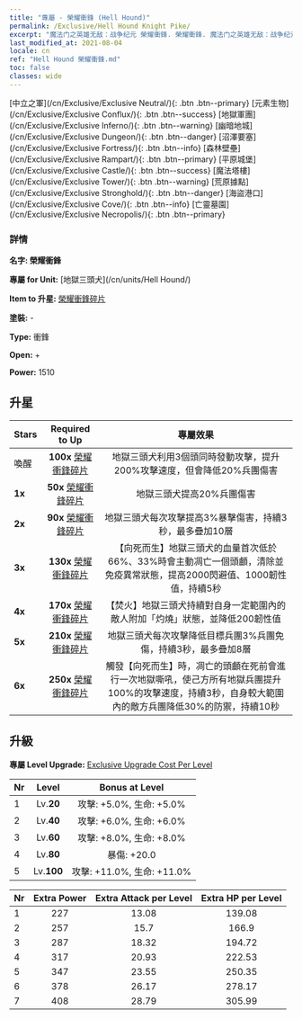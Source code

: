 ```yaml
---
title: "專屬 - 榮耀衝鋒 (Hell Hound)"
permalink: /Exclusive/Hell Hound Knight Pike/
excerpt: "魔法门之英雄无敌：战争纪元 榮耀衝鋒. 榮耀衝鋒. 魔法门之英雄无敌：战争纪元 專屬 榮耀衝鋒. 地獄三頭犬 專屬."
last_modified_at: 2021-08-04
locale: cn
ref: "Hell Hound 榮耀衝鋒.md"
toc: false
classes: wide
---
```

 [中立之軍](/cn/Exclusive/Exclusive Neutral/){: .btn .btn--primary} [元素生物](/cn/Exclusive/Exclusive Conflux/){: .btn .btn--success} [地獄軍團](/cn/Exclusive/Exclusive Inferno/){: .btn .btn--warning} [幽暗地城](/cn/Exclusive/Exclusive Dungeon/){: .btn .btn--danger} [沼澤要塞](/cn/Exclusive/Exclusive Fortress/){: .btn .btn--info} [森林壁壘](/cn/Exclusive/Exclusive Rampart/){: .btn .btn--primary} [平原城堡](/cn/Exclusive/Exclusive Castle/){: .btn .btn--success} [魔法塔樓](/cn/Exclusive/Exclusive Tower/){: .btn .btn--warning} [荒原據點](/cn/Exclusive/Exclusive Stronghold/){: .btn .btn--danger} [海盜港口](/cn/Exclusive/Exclusive Cove/){: .btn .btn--info} [亡靈墓園](/cn/Exclusive/Exclusive Necropolis/){: .btn .btn--primary} 

### 詳情
 **名字: 榮耀衝鋒** 

 **專屬 for Unit:** [地獄三頭犬](/cn/units/Hell Hound/) 

 **Item to 升星:** [榮耀衝鋒碎片](/cn/Items/con_916/)

 **塗裝:** -

 **Type:** 衝鋒

 **Open:** +

 **Power:** 1510

## 升星

  |     Stars    |  Required to Up | 專屬效果 |
  |:-------------|:---------------:|:---------------:|
  |  喚醒  | **100x** [榮耀衝鋒碎片](/cn/Items/con_916/) | 地獄三頭犬利用3個頭同時發動攻擊，提升200%攻擊速度，但會降低20%兵團傷害 |
  | **1x** <i class="fas fa-star"/> | **50x** [榮耀衝鋒碎片](/cn/Items/con_916/) | 地獄三頭犬提高20%兵團傷害 |
  | **2x** <i class="fas fa-star"/> | **90x** [榮耀衝鋒碎片](/cn/Items/con_916/) | 地獄三頭犬每次攻擊提高3%暴擊傷害，持續3秒，最多疊加10層 |
  | **3x** <i class="fas fa-star"/> | **130x** [榮耀衝鋒碎片](/cn/Items/con_916/) | 【向死而生】地獄三頭犬的血量首次低於66%、33%時會主動凋亡一個頭顱，清除並免疫異常狀態，提高2000閃避值、1000韌性值，持續5秒 |
  | **4x** <i class="fas fa-star"/> | **170x** [榮耀衝鋒碎片](/cn/Items/con_916/) | 【焚火】地獄三頭犬持續對自身一定範圍內的敵人附加「灼燒」狀態，並降低200韌性值 |
  | **5x** <i class="fas fa-star"/> | **210x** [榮耀衝鋒碎片](/cn/Items/con_916/) | 地獄三頭犬每次攻擊降低目標兵團3%兵團免傷，持續3秒，最多疊加8層 |
  | **6x** <i class="fas fa-star"/> | **250x** [榮耀衝鋒碎片](/cn/Items/con_916/) | 觸發【向死而生】時，凋亡的頭顱在死前會進行一次地獄嘶吼，使己方所有地獄兵團提升100%的攻擊速度，持續3秒，自身較大範圍內的敵方兵團降低30%的防禦，持續10秒 |


## 升級
 **專屬 Level Upgrade:** [Exclusive Upgrade Cost Per Level](/Exclusive/ExclusiveUpgradeCostPerLevel/)

  |  Nr  |   Level  | Bonus at Level |
  |:-----|:--------:|:--------------:|
  | 1 | Lv.**20** | 攻擊: +5.0%, 生命: +5.0% |
  | 2 | Lv.**40** | 攻擊: +6.0%, 生命: +6.0% |
  | 3 | Lv.**60** | 攻擊: +8.0%, 生命: +8.0% |
  | 4 | Lv.**80** | 暴傷: +20.0 |
  | 5 | Lv.**100** | 攻擊: +11.0%, 生命: +11.0% |


  |  Nr  |  Extra Power | Extra Attack per Level | Extra HP per Level |
  |:-----|:--------:|:--------:|:--------:|
  | 1 | 227 | 13.08 | 139.08 |
  | 2 | 257 | 15.7 | 166.9 |
  | 3 | 287 | 18.32 | 194.72 |
  | 4 | 317 | 20.93 | 222.53 |
  | 5 | 347 | 23.55 | 250.35 |
  | 6 | 378 | 26.17 | 278.17 |
  | 7 | 408 | 28.79 | 305.99 |


